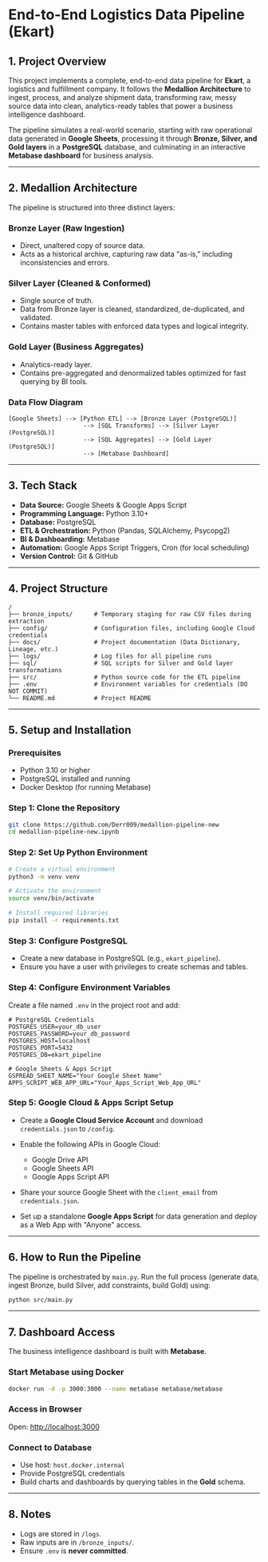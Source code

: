 # End-to-End Logistics Data Pipeline (Ekart)

## 1. Project Overview

This project implements a complete, end-to-end data pipeline for **Ekart**, a logistics and fulfillment company.
It follows the **Medallion Architecture** to ingest, process, and analyze shipment data, transforming raw, messy source data into clean, analytics-ready tables that power a business intelligence dashboard.

The pipeline simulates a real-world scenario, starting with raw operational data generated in **Google Sheets**, processing it through **Bronze, Silver, and Gold layers** in a **PostgreSQL** database, and culminating in an interactive **Metabase dashboard** for business analysis.

---

## 2. Medallion Architecture

The pipeline is structured into three distinct layers:

### Bronze Layer (Raw Ingestion)

* Direct, unaltered copy of source data.
* Acts as a historical archive, capturing raw data "as-is," including inconsistencies and errors.

### Silver Layer (Cleaned & Conformed)

* Single source of truth.
* Data from Bronze layer is cleaned, standardized, de-duplicated, and validated.
* Contains master tables with enforced data types and logical integrity.

### Gold Layer (Business Aggregates)

* Analytics-ready layer.
* Contains pre-aggregated and denormalized tables optimized for fast querying by BI tools.

### Data Flow Diagram

```
[Google Sheets] --> [Python ETL] --> [Bronze Layer (PostgreSQL)]
                     --> [SQL Transforms] --> [Silver Layer (PostgreSQL)]
                     --> [SQL Aggregates] --> [Gold Layer (PostgreSQL)]
                     --> [Metabase Dashboard]
```

---

## 3. Tech Stack

* **Data Source:** Google Sheets & Google Apps Script
* **Programming Language:** Python 3.10+
* **Database:** PostgreSQL
* **ETL & Orchestration:** Python (Pandas, SQLAlchemy, Psycopg2)
* **BI & Dashboarding:** Metabase
* **Automation:** Google Apps Script Triggers, Cron (for local scheduling)
* **Version Control:** Git & GitHub

---

## 4. Project Structure

```
/
├── bronze_inputs/      # Temporary staging for raw CSV files during extraction
├── config/             # Configuration files, including Google Cloud credentials
├── docs/               # Project documentation (Data Dictionary, Lineage, etc.)
├── logs/               # Log files for all pipeline runs
├── sql/                # SQL scripts for Silver and Gold layer transformations
├── src/                # Python source code for the ETL pipeline
├── .env                # Environment variables for credentials (DO NOT COMMIT)
└── README.md           # Project README
```

---

## 5. Setup and Installation

### Prerequisites

* Python 3.10 or higher
* PostgreSQL installed and running
* Docker Desktop (for running Metabase)

### Step 1: Clone the Repository

```bash
git clone https://github.com/Derr009/medallion-pipeline-new
cd medallion-pipeline-new.ipynb
```

### Step 2: Set Up Python Environment

```bash
# Create a virtual environment
python3 -m venv venv

# Activate the environment
source venv/bin/activate

# Install required libraries
pip install -r requirements.txt
```

### Step 3: Configure PostgreSQL

* Create a new database in PostgreSQL (e.g., `ekart_pipeline`).
* Ensure you have a user with privileges to create schemas and tables.

### Step 4: Configure Environment Variables

Create a file named `.env` in the project root and add:

```env
# PostgreSQL Credentials
POSTGRES_USER=your_db_user
POSTGRES_PASSWORD=your_db_password
POSTGRES_HOST=localhost
POSTGRES_PORT=5432
POSTGRES_DB=ekart_pipeline

# Google Sheets & Apps Script
GSPREAD_SHEET_NAME="Your Google Sheet Name"
APPS_SCRIPT_WEB_APP_URL="Your_Apps_Script_Web_App_URL"
```

### Step 5: Google Cloud & Apps Script Setup

* Create a **Google Cloud Service Account** and download `credentials.json` to `/config`.
* Enable the following APIs in Google Cloud:

  * Google Drive API
  * Google Sheets API
  * Google Apps Script API
* Share your source Google Sheet with the `client_email` from `credentials.json`.
* Set up a standalone **Google Apps Script** for data generation and deploy as a Web App with "Anyone" access.

---

## 6. How to Run the Pipeline

The pipeline is orchestrated by `main.py`.
Run the full process (generate data, ingest Bronze, build Silver, add constraints, build Gold) using:

```bash
python src/main.py
```

---

## 7. Dashboard Access

The business intelligence dashboard is built with **Metabase**.

### Start Metabase using Docker

```bash
docker run -d -p 3000:3000 --name metabase metabase/metabase
```

### Access in Browser

Open: [http://localhost:3000](http://localhost:3000)

### Connect to Database

* Use host: `host.docker.internal`
* Provide PostgreSQL credentials
* Build charts and dashboards by querying tables in the **Gold** schema.

---

## 8. Notes

* Logs are stored in `/logs`.
* Raw inputs are in `/bronze_inputs/`.
* Ensure `.env` is **never committed**.
